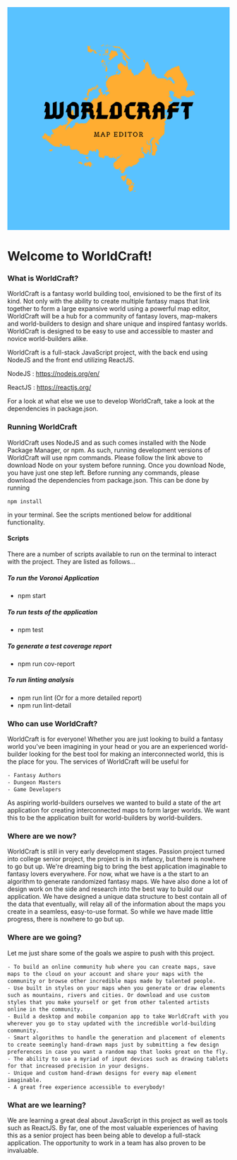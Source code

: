 ![WorldCraft Logo](/webassets/logo.png)

# Welcome to WorldCraft!

### What is WorldCraft?
WorldCraft is a fantasy world building tool, envisioned to be the first of its kind. Not only with the ability to create multiple fantasy maps that link together to form a large expansive world using a powerful map editor, WorldCraft will be a hub for a community of fantasy lovers, map-makers and world-builders to design and share unique and inspired fantasy worlds. WorldCraft is designed to be easy to use and accessible to master and novice world-builders alike. 

WorldCraft is a full-stack JavaScript project, with the back end using NodeJS and the front end utilizing ReactJS.

NodeJS : https://nodejs.org/en/

ReactJS : https://reactjs.org/

For a look at what else we use to develop WorldCraft, take a look at the dependencies in package.json.

### Running WorldCraft
WorldCraft uses NodeJS and as such comes installed with the Node Package Manager, or npm. As such, running development versions of WorldCraft will use npm commands. Please follow the link above to download Node on your system before running. Once you download Node, you have just one step left. Before running any commands, please download the dependencies from package.json. This can be done by running

    npm install

in your terminal. See the scripts mentioned below for additional functionality.

#### Scripts
There are a number of scripts available to run on the terminal to interact with the project. They are listed as follows...

##### To run the Voronoi Application
 - npm start

##### To run tests of the application
 - npm test

##### To generate a test coverage report
 - npm run cov-report

##### To run linting analysis
 - npm run lint
 (Or for a more detailed report)
 - npm run lint-detail

### Who can use WorldCraft?
WorldCraft is for everyone! Whether you are just looking to build a fantasy world you've been imagining in your head or you are an experienced world-builder looking for the best tool for making an interconnected world, this is the place for you. The services of WorldCraft will be useful for

    - Fantasy Authors
    - Dungeon Masters
    - Game Developers

As aspiring world-builders ourselves we wanted to build a state of the art application for creating interconnected maps to form larger worlds. We want this to be the application built for world-builders by world-builders.

### Where are we now?
WorldCraft is still in very early development stages. Passion project turned into college senior project, the project is in its infancy, but there is nowhere to go but up. We're dreaming big to bring the best application imaginable to fantasy lovers everywhere. For now, what we have is a the start to an algorithm to generate randomized fantasy maps. We have also done a lot of design work on the side and research into the best way to build our application. We have designed a unique data structure to best contain all of the data that eventually, will relay all of the information about the maps you create in a seamless, easy-to-use format. So while we have made little progress, there is nowhere to go but up.

### Where are we going?
Let me just share some of the goals we aspire to push with this project.

    - To build an online community hub where you can create maps, save maps to the cloud on your account and share your maps with the community or browse other incredible maps made by talented people.
    - Use built in styles on your maps when you generate or draw elements such as mountains, rivers and cities. Or download and use custom styles that you make yourself or get from other talented artists online in the community.
    - Build a desktop and mobile companion app to take WorldCraft with you wherever you go to stay updated with the incredible world-building community.
    - Smart algorithms to handle the generation and placement of elements to create seemingly hand-drawn maps just by submitting a few design preferences in case you want a random map that looks great on the fly.
    - The ability to use a myriad of input devices such as drawing tablets for that increased precision in your designs.
    - Unique and custom hand-drawn designs for every map element imaginable.
    - A great free experience accessible to everybody!

### What are we learning? 
We are learning a great deal about JavaScript in this project as well as tools such as ReactJS. By far, one of the most valuable experiences of having this as a senior project has been being able to develop a full-stack application. The opportunity to work in a team has also proven to be invaluable.

